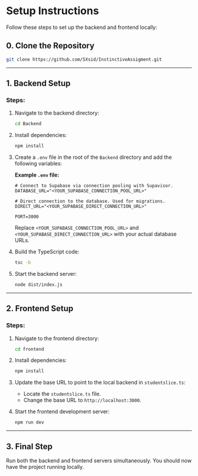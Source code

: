 # Setup Instructions

Follow these steps to set up the backend and frontend locally:

## 0. Clone the Repository
```bash
git clone https://github.com/SXsid/InstinctiveAssigment.git
```

---

## 1. Backend Setup

### Steps:
1. Navigate to the backend directory:
   ```bash
   cd Backend
   ```

2. Install dependencies:
   ```bash
   npm install
   ```

3. Create a `.env` file in the root of the `Backend` directory and add the following variables:

   **Example `.env` file:**
   ```env
   # Connect to Supabase via connection pooling with Supavisor.
   DATABASE_URL="<YOUR_SUPABASE_CONNECTION_POOL_URL>"

   # Direct connection to the database. Used for migrations.
   DIRECT_URL="<YOUR_SUPABASE_DIRECT_CONNECTION_URL>"

   PORT=3000
   ```
   Replace `<YOUR_SUPABASE_CONNECTION_POOL_URL>` and `<YOUR_SUPABASE_DIRECT_CONNECTION_URL>` with your actual database URLs.

4. Build the TypeScript code:
   ```bash
   tsc -b
   ```

5. Start the backend server:
   ```bash
   node dist/index.js
   ```

---

## 2. Frontend Setup

### Steps:
1. Navigate to the frontend directory:
   ```bash
   cd frontend
   ```

2. Install dependencies:
   ```bash
   npm install
   ```

3. Update the base URL to point to the local backend in `studentslice.ts`:
   - Locate the `studentslice.ts` file.
   - Change the base URL to `http://localhost:3000`.

4. Start the frontend development server:
   ```bash
   npm run dev
   ```

---

## 3. Final Step
Run both the backend and frontend servers simultaneously. You should now have the project running locally.
